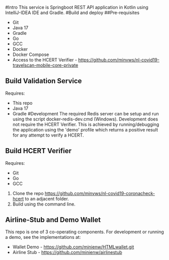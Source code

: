 #Intro
This service is Springboot REST API application in Kotlin using IntelliJ-IDEA IDE and Gradle.
#Build and deploy
##Pre-requisites
* Git
* Java 17
* Gradle
* Go
* GCC
* Docker
* Docker Compose
* Access to the HCERT Verifier - https://github.com/minvws/nl-covid19-travelscan-mobile-core-private
## Build Validation Service
Requires:
* This repo
* Java 17
* Gradle
#Development
The required Redis server can be setup and run using the script docker-redis-dev.cmd (Windows).
Development does not require the HCERT Verifier. This is achieved by running/debugging the application using the 'demo' profile which returns a positive result for any attempt to verify a HCERT.
## Build HCERT Verifier
Requires:
* Git
* Go
* GCC
1. Clone the repo https://github.com/minvws/nl-covid19-coronacheck-hcert to an adjacent folder.
2. Build using the command line.
## Airline-Stub and Demo Wallet
This repo is one of 3 co-operating components. For development or running a demo, see the implementations at:
* Wallet Demo - https://github.com/minienw/HTMLwallet.git
* Airline Stub - https://github.com/minienw/airlinestub


